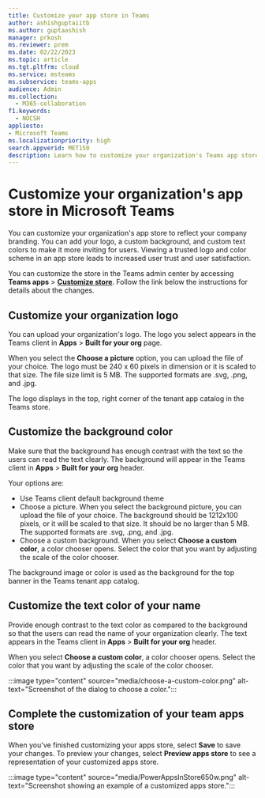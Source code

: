 ```yaml
---
title: Customize your app store in Teams
author: ashishguptaiitb
ms.author: guptaashish
manager: prkosh
ms.reviewer: prem
ms.date: 02/22/2023
ms.topic: article
ms.tgt.pltfrm: cloud
ms.service: msteams
ms.subservice: teams-apps
audience: Admin
ms.collection: 
  - M365-collaboration
f1.keywords: 
  - NOCSH
appliesto: 
- Microsoft Teams
ms.localizationpriority: high
search.appverid: MET150
description: Learn how to customize your organization's Teams app store by adding logo, custom backgrounds, and custom text colors.
---
```


# Customize your organization's app store in Microsoft Teams

You can customize your organization's app store to reflect your company branding. You can add your logo, a custom background, and custom text colors to make it more inviting for users. Viewing a trusted logo and color scheme in an app store leads to increased user trust and user satisfaction.

You can customize the store in the Teams admin center by accessing **Teams apps** > **[Customize store](https://admin.teams.microsoft.com/policies/customize-appstore)**. Follow the link below the instructions for details about the changes.

## Customize your organization logo

<!-- Bookmark used by Context Sensitive Help (CSH). Do not delete. -->
<a name="orglogo"> </a>
<!-- Do not remove the bookmark link above. -->

You can upload your organization's logo. The logo you select appears in the Teams client in **Apps** > **Built for your org** page.

When you select the **Choose a picture** option, you can upload the file of your choice. The logo must be 240 x 60 pixels in dimension or it is scaled to that size. The file size limit is 5 MB. The supported formats are .svg, .png, and .jpg.

The logo displays in the top, right corner of the tenant app catalog in the Teams store.

## Customize the background color

<!-- Bookmark used by Context Sensitive Help (CSH). Do not delete. -->
<a name="custombackground"> </a>
<!-- Do not remove the bookmark link above. -->

Make sure that the background has enough contrast with the text so the users can read the text clearly. The background will appear in the Teams client in **Apps** > **Built for your org** header.

Your options are:

* Use Teams client default background theme
* Choose a picture. When you select the background picture, you can upload the file of your choice. The background should be 1212x100 pixels, or it will be scaled to that size. It should be no larger than 5 MB. The supported formats are .svg, .png, and .jpg.
* Choose a custom background. When you select **Choose a custom color**, a color chooser opens. Select the color that you want by adjusting the scale of the color chooser.

The background image or color is used as the background for the top banner in the Teams tenant app catalog.

## Customize the text color of your name

<!-- Bookmark used by Context Sensitive Help (CSH). Do not delete. -->
<a name="textcolor"> </a>
<!-- Do not remove the bookmark link above. -->

Provide enough contrast to the text color as compared to the background so that the users can read the name of your organization clearly. The text appears in the Teams client in **Apps** > **Built for your org** header.

When you select **Choose a custom color**, a color chooser opens. Select the color that you want by adjusting the scale of the color chooser.

:::image type="content" source="media/choose-a-custom-color.png" alt-text="Screenshot of the dialog to choose a color.":::

## Complete the customization of your team apps store

When you've finished customizing your apps store, select **Save** to save your changes.
To preview your changes, select **Preview apps store** to see a representation of your customized apps store.

:::image type="content" source="media/PowerAppsInStore650w.png" alt-text="Screenshot showing an example of a customized apps store.":::

<!--- confirm:
> [!NOTE]
> The representation might vary from the final version of your customized apps store because some default colors are based on your users' version of Teams client.
--->
